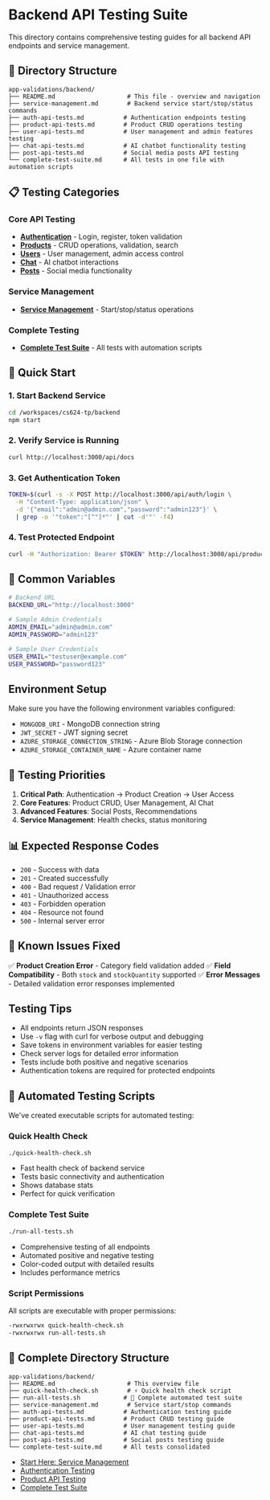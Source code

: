 # Backend API Testing Suite

This directory contains comprehensive testing guides for all backend API endpoints and service management.

## 📁 Directory Structure

```
app-validations/backend/
├── README.md                    # This file - overview and navigation
├── service-management.md        # Backend service start/stop/status commands
├── auth-api-tests.md           # Authentication endpoints testing
├── product-api-tests.md        # Product CRUD operations testing
├── user-api-tests.md           # User management and admin features testing
├── chat-api-tests.md           # AI chatbot functionality testing
├── post-api-tests.md           # Social media posts API testing
└── complete-test-suite.md      # All tests in one file with automation scripts
```

## 📋 Testing Categories

### Core API Testing
- **[Authentication](auth-api-tests.md)** - Login, register, token validation
- **[Products](product-api-tests.md)** - CRUD operations, validation, search
- **[Users](user-api-tests.md)** - User management, admin access control
- **[Chat](chat-api-tests.md)** - AI chatbot interactions
- **[Posts](post-api-tests.md)** - Social media functionality

### Service Management
- **[Service Management](service-management.md)** - Start/stop/status operations

### Complete Testing
- **[Complete Test Suite](complete-test-suite.md)** - All tests with automation scripts

## 🚀 Quick Start

### 1. Start Backend Service
```bash
cd /workspaces/cs624-tp/backend
npm start
```

### 2. Verify Service is Running
```bash
curl http://localhost:3000/api/docs
```

### 3. Get Authentication Token
```bash
TOKEN=$(curl -s -X POST http://localhost:3000/api/auth/login \
  -H "Content-Type: application/json" \
  -d '{"email":"admin@admin.com","password":"admin123"}' \
  | grep -o '"token":"[^"]*"' | cut -d'"' -f4)
```

### 4. Test Protected Endpoint
```bash
curl -H "Authorization: Bearer $TOKEN" http://localhost:3000/api/products
```

## 🔧 Common Variables

```bash
# Backend URL
BACKEND_URL="http://localhost:3000"

# Sample Admin Credentials
ADMIN_EMAIL="admin@admin.com"
ADMIN_PASSWORD="admin123"

# Sample User Credentials  
USER_EMAIL="testuser@example.com"
USER_PASSWORD="password123"
```

## Environment Setup

Make sure you have the following environment variables configured:

- `MONGODB_URI` - MongoDB connection string
- `JWT_SECRET` - JWT signing secret
- `AZURE_STORAGE_CONNECTION_STRING` - Azure Blob Storage connection
- `AZURE_STORAGE_CONTAINER_NAME` - Azure container name

## 🎯 Testing Priorities

1. **Critical Path**: Authentication → Product Creation → User Access
2. **Core Features**: Product CRUD, User Management, AI Chat
3. **Advanced Features**: Social Posts, Recommendations
4. **Service Management**: Health checks, status monitoring

## 📊 Expected Response Codes

- `200` - Success with data
- `201` - Created successfully
- `400` - Bad request / Validation error
- `401` - Unauthorized access
- `403` - Forbidden operation
- `404` - Resource not found
- `500` - Internal server error

## 🐛 Known Issues Fixed

✅ **Product Creation Error** - Category field validation added
✅ **Field Compatibility** - Both `stock` and `stockQuantity` supported
✅ **Error Messages** - Detailed validation error responses implemented

## Testing Tips

- All endpoints return JSON responses
- Use `-v` flag with curl for verbose output and debugging
- Save tokens in environment variables for easier testing
- Check server logs for detailed error information
- Tests include both positive and negative scenarios
- Authentication tokens are required for protected endpoints

## 🤖 Automated Testing Scripts

We've created executable scripts for automated testing:

### Quick Health Check
```bash
./quick-health-check.sh
```
- Fast health check of backend service
- Tests basic connectivity and authentication
- Shows database stats
- Perfect for quick verification

### Complete Test Suite
```bash
./run-all-tests.sh
```
- Comprehensive testing of all endpoints
- Automated positive and negative testing
- Color-coded output with detailed results
- Includes performance metrics

### Script Permissions
All scripts are executable with proper permissions:
```bash
-rwxrwxrwx quick-health-check.sh
-rwxrwxrwx run-all-tests.sh
```

## 📁 Complete Directory Structure

```
app-validations/backend/
├── README.md                    # This overview file
├── quick-health-check.sh        # ⚡ Quick health check script
├── run-all-tests.sh            # 🚀 Complete automated test suite
├── service-management.md        # Service start/stop commands
├── auth-api-tests.md           # Authentication testing guide
├── product-api-tests.md        # Product CRUD testing guide
├── user-api-tests.md           # User management testing guide
├── chat-api-tests.md           # AI chat testing guide
├── post-api-tests.md           # Social posts testing guide
└── complete-test-suite.md      # All tests consolidated
```

- [Start Here: Service Management](service-management.md)
- [Authentication Testing](auth-api-tests.md)
- [Product API Testing](product-api-tests.md)
- [Complete Test Suite](complete-test-suite.md)
